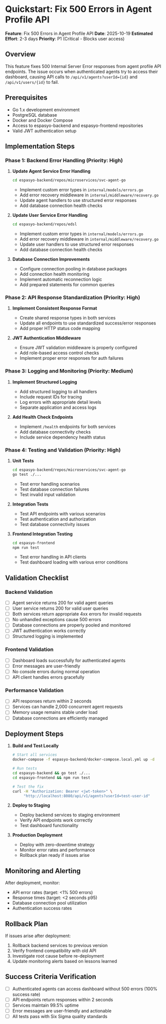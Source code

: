 # Quickstart: Fix 500 Errors in Agent Profile API

**Feature**: Fix 500 Errors in Agent Profile API
**Date**: 2025-10-19
**Estimated Effort**: 2-3 days
**Priority**: P1 (Critical - Blocks user access)

## Overview

This feature fixes 500 Internal Server Error responses from agent profile API endpoints. The issue occurs when authenticated agents try to access their dashboard, causing API calls to `/api/v1/agents?userId={id}` and `/api/v1/users/{id}` to fail.

## Prerequisites

- Go 1.x development environment
- PostgreSQL database
- Docker and Docker Compose
- Access to espasyo-backend and espasyo-frontend repositories
- Valid JWT authentication setup

## Implementation Steps

### Phase 1: Backend Error Handling (Priority: High)

1. **Update Agent Service Error Handling**
   ```bash
   cd espasyo-backend/repos/microservices/svc-agent-go
   ```

   - Implement custom error types in `internal/models/errors.go`
   - Add error recovery middleware in `internal/middleware/recovery.go`
   - Update agent handlers to use structured error responses
   - Add database connection health checks

2. **Update User Service Error Handling**
   ```bash
   cd espasyo-backend/repos/edsl
   ```

   - Implement custom error types in `internal/models/errors.go`
   - Add error recovery middleware in `internal/middleware/recovery.go`
   - Update user handlers to use structured error responses
   - Add database connection health checks

3. **Database Connection Improvements**
   - Configure connection pooling in database packages
   - Add connection health monitoring
   - Implement automatic reconnection logic
   - Add prepared statements for common queries

### Phase 2: API Response Standardization (Priority: High)

1. **Implement Consistent Response Format**
   - Create shared response types in both services
   - Update all endpoints to use standardized success/error responses
   - Add proper HTTP status code mapping

2. **JWT Authentication Middleware**
   - Ensure JWT validation middleware is properly configured
   - Add role-based access control checks
   - Implement proper error responses for auth failures

### Phase 3: Logging and Monitoring (Priority: Medium)

1. **Implement Structured Logging**
   - Add structured logging to all handlers
   - Include request IDs for tracing
   - Log errors with appropriate detail levels
   - Separate application and access logs

2. **Add Health Check Endpoints**
   - Implement `/health` endpoints for both services
   - Add database connectivity checks
   - Include service dependency health status

### Phase 4: Testing and Validation (Priority: High)

1. **Unit Tests**
   ```bash
   cd espasyo-backend/repos/microservices/svc-agent-go
   go test ./...
   ```

   - Test error handling scenarios
   - Test database connection failures
   - Test invalid input validation

2. **Integration Tests**
   - Test API endpoints with various scenarios
   - Test authentication and authorization
   - Test database connectivity issues

3. **Frontend Integration Testing**
   ```bash
   cd espasyo-frontend
   npm run test
   ```

   - Test error handling in API clients
   - Test dashboard loading with various error conditions

## Validation Checklist

### Backend Validation
- [ ] Agent service returns 200 for valid agent queries
- [ ] User service returns 200 for valid user queries
- [ ] Both services return appropriate 4xx errors for invalid requests
- [ ] No unhandled exceptions cause 500 errors
- [ ] Database connections are properly pooled and monitored
- [ ] JWT authentication works correctly
- [ ] Structured logging is implemented

### Frontend Validation
- [ ] Dashboard loads successfully for authenticated agents
- [ ] Error messages are user-friendly
- [ ] No console errors during normal operation
- [ ] API client handles errors gracefully

### Performance Validation
- [ ] API responses return within 2 seconds
- [ ] Services can handle 2,000 concurrent agent requests
- [ ] Memory usage remains stable under load
- [ ] Database connections are efficiently managed

## Deployment Steps

1. **Build and Test Locally**
   ```bash
   # Start all services
   docker-compose -f espasyo-backend/docker-compose.local.yml up -d

   # Run tests
   cd espasyo-backend && go test ./...
   cd espasyo-frontend && npm run test

   # Test the fix
   curl -H "Authorization: Bearer <jwt-token>" \
        "http://localhost:8080/api/v1/agents?userId=test-user-id"
   ```

2. **Deploy to Staging**
   - Deploy backend services to staging environment
   - Verify API endpoints work correctly
   - Test dashboard functionality

3. **Production Deployment**
   - Deploy with zero-downtime strategy
   - Monitor error rates and performance
   - Rollback plan ready if issues arise

## Monitoring and Alerting

After deployment, monitor:
- API error rates (target: <1% 500 errors)
- Response times (target: <2 seconds p95)
- Database connection pool utilization
- Authentication success rates

## Rollback Plan

If issues arise after deployment:
1. Rollback backend services to previous version
2. Verify frontend compatibility with old API
3. Investigate root cause before re-deployment
4. Update monitoring alerts based on lessons learned

## Success Criteria Verification

- [ ] Authenticated agents can access dashboard without 500 errors (100% success rate)
- [ ] API endpoints return responses within 2 seconds
- [ ] Services maintain 99.5% uptime
- [ ] Error messages are user-friendly and actionable
- [ ] All tests pass with Six Sigma quality standards